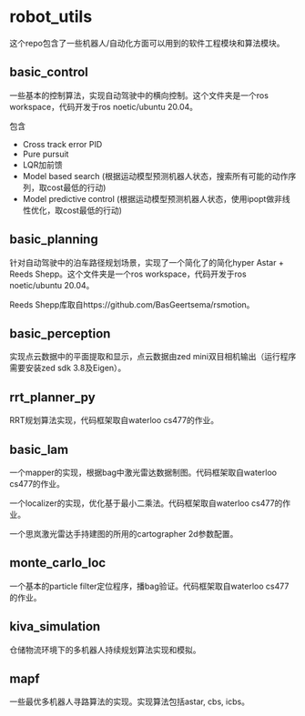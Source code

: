 # robot_utils

这个repo包含了一些机器人/自动化方面可以用到的软件工程模块和算法模块。

## basic_control
一些基本的控制算法，实现自动驾驶中的横向控制。这个文件夹是一个ros workspace，代码开发于ros noetic/ubuntu 20.04。

包含
- Cross track error PID
- Pure pursuit
- LQR加前馈
- Model based search (根据运动模型预测机器人状态，搜索所有可能的动作序列，取cost最低的行动)
- Model predictive control (根据运动模型预测机器人状态，使用ipopt做非线性优化，取cost最低的行动)

## basic_planning
针对自动驾驶中的泊车路径规划场景，实现了一个简化了的简化hyper Astar + Reeds Shepp。这个文件夹是一个ros workspace，代码开发于ros noetic/ubuntu 20.04。

Reeds Shepp库取自https://github.com/BasGeertsema/rsmotion。

## basic_perception
实现点云数据中的平面提取和显示，点云数据由zed mini双目相机输出（运行程序需要安装zed sdk 3.8及Eigen）。

## rrt_planner_py
RRT规划算法实现，代码框架取自waterloo cs477的作业。

## basic_lam
一个mapper的实现，根据bag中激光雷达数据制图。代码框架取自waterloo cs477的作业。

一个localizer的实现，优化基于最小二乘法。代码框架取自waterloo cs477的作业。

一个思岚激光雷达手持建图的所用的cartographer 2d参数配置。

## monte_carlo_loc
一个基本的particle filter定位程序，播bag验证。代码框架取自waterloo cs477的作业。

## kiva_simulation
仓储物流环境下的多机器人持续规划算法实现和模拟。

## mapf
一些最优多机器人寻路算法的实现。实现算法包括astar, cbs, icbs。